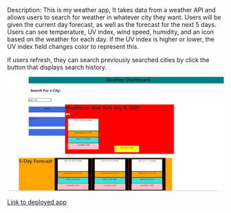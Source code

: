 Description: This is my weather app, It takes data from a weather API and allows users to search for weather in whatever city they want. Users will be given the current day forecast, as well as the forecast for the next 5 days. Users can see temperature, UV index, wind speed, humidity, and an icon based on the weather for each day. If the UV index is higher or lower, the UV index field changes color to represent this. 

If users refresh, they can search previously searched cities by click the button that displays search history. 


![image](./Assets/Screenshot.png)

[Link to deployed app](https://maxdamoe.github.io/CodingCalendar/)
